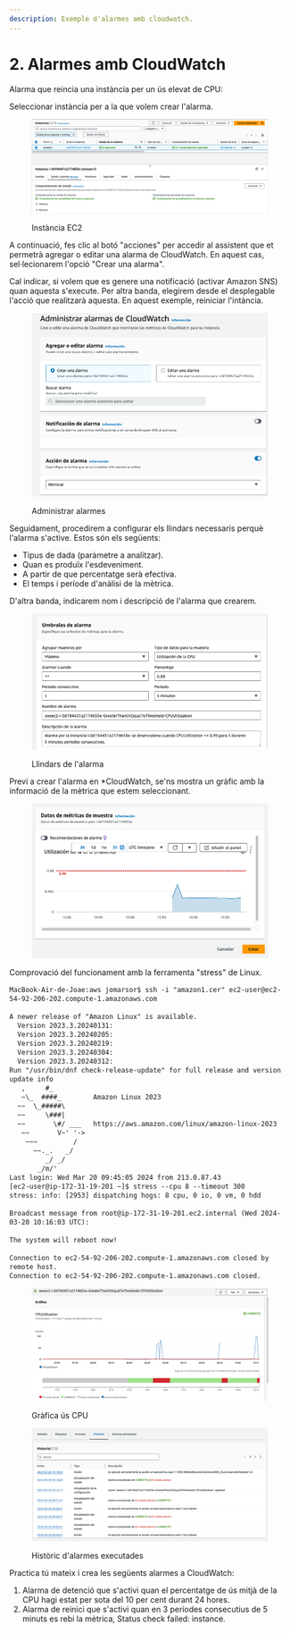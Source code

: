 ```yaml
---
description: Exemple d'alarmes amb cloudwatch.
---
```


# 2. Alarmes amb CloudWatch

Alarma que reincia una instància per un ús elevat de CPU:

Seleccionar instància per a la que volem crear l'alarma.

<figure><img src="../.gitbook/assets/image (4).png" alt=""><figcaption><p>Instància EC2</p></figcaption></figure>

A continuació, fes clic al botó "acciones" per accedir al assistent que et permetrà agregar o editar una alarma de CloudWatch. En aquest cas, sel·lecionarem l'opció "Crear una alarma".

Cal indicar, si volem que es genere una notificació (activar Amazon SNS) quan aquesta s'execute. Per altra banda, elegirem desde el desplegable l'acció que realitzarà aquesta. En aquest exemple, reiniciar l'intància.

<figure><img src="../.gitbook/assets/image (1) (1).png" alt=""><figcaption><p>Administrar alarmes</p></figcaption></figure>

Seguidament, procedirem a configurar els llindars necessaris perquè l'alarma s'active. Estos són els següents:

* Tipus de dada (paràmetre a analitzar).&#x20;
* Quan es produïx l'esdeveniment.&#x20;
* A partir de que percentatge serà efectiva.&#x20;
* El temps i període d'anàlisi de la mètrica.

D'altra banda, indicarem nom i descripció de l'alarma que crearem.

<figure><img src="../.gitbook/assets/image (2) (1).png" alt=""><figcaption><p>Llindars de l'alarma</p></figcaption></figure>

Previ a crear l'alarma en \*CloudWatch, se'ns mostra un gràfic amb la informació de la mètrica que estem seleccionant.

<figure><img src="../.gitbook/assets/image (3) (1).png" alt=""><figcaption></figcaption></figure>

Comprovació del funcionament amb la ferramenta "stress" de Linux.

```
MacBook-Air-de-Joae:aws jomarsor$ ssh -i "amazon1.cer" ec2-user@ec2-54-92-206-202.compute-1.amazonaws.com

A newer release of "Amazon Linux" is available.
  Version 2023.3.20240131:
  Version 2023.3.20240205:
  Version 2023.3.20240219:
  Version 2023.3.20240304:
  Version 2023.3.20240312:
Run "/usr/bin/dnf check-release-update" for full release and version update info
   ,     #_
   ~\_  ####_        Amazon Linux 2023
  ~~  \_#####\
  ~~     \###|
  ~~       \#/ ___   https://aws.amazon.com/linux/amazon-linux-2023
   ~~       V~' '->
    ~~~         /
      ~~._.   _/
         _/ _/
       _/m/'
Last login: Wed Mar 20 09:45:05 2024 from 213.0.87.43
[ec2-user@ip-172-31-19-201 ~]$ stress --cpu 8 --timeout 300
stress: info: [2953] dispatching hogs: 8 cpu, 0 io, 0 vm, 0 hdd

Broadcast message from root@ip-172-31-19-201.ec2.internal (Wed 2024-03-20 10:16:03 UTC):

The system will reboot now!

Connection to ec2-54-92-206-202.compute-1.amazonaws.com closed by remote host.
Connection to ec2-54-92-206-202.compute-1.amazonaws.com closed.
```

<figure><img src="../.gitbook/assets/image (192).png" alt=""><figcaption><p>Gràfica ús CPU</p></figcaption></figure>

<figure><img src="../.gitbook/assets/image (193).png" alt=""><figcaption><p>Històric d'alarmes executades</p></figcaption></figure>

Practica tú mateix i crea les següents alarmes a CloudWatch:&#x20;

1. Alarma de detenció que s'activi quan el percentatge de ús mitjà de la CPU hagi estat per sota del 10 per cent durant 24 hores.
2. Alarma de reinici que s'activi quan en 3 períodes consecutius de 5 minuts es rebi la mètrica, Status check failed: instance.
